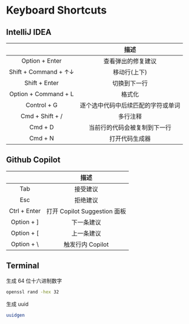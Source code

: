 # Keyboard Shortcuts

## IntelliJ IDEA

|                      |                描述                |
| :------------------: | :--------------------------------: |
|    Option + Enter    |         查看弹出的修复建议         |
| Shift + Command + ↑↓ |            移动行(上下)            |
|    Shift + Enter     |            切换到下一行            |
| Option + Command + L |               格式化               |
|     Control + G      | 逐个选中代码中后续匹配的字符或单词 |
|   Cmd + Shift + /    |              多行注释              |
|       Cmd + D        |    当前行的代码会被复制到下一行    |
|       Cmd + N        |           打开代码生成器           |

## Github Copilot

|              |             描述             |
| :----------: | :--------------------------: |
|     Tab      |           接受建议           |
|     Esc      |           拒绝建议           |
| Ctrl + Enter | 打开 Copilot Suggestion 面板 |
|  Option + ]  |          下一条建议          |
|  Option + [  |          上一条建议          |
| Option + \   |       触发行内 Copilot       |

## Terminal

生成 64 位十六进制数字

``` bash
openssl rand -hex 32
```

生成 uuid

```bash
uuidgen
```
